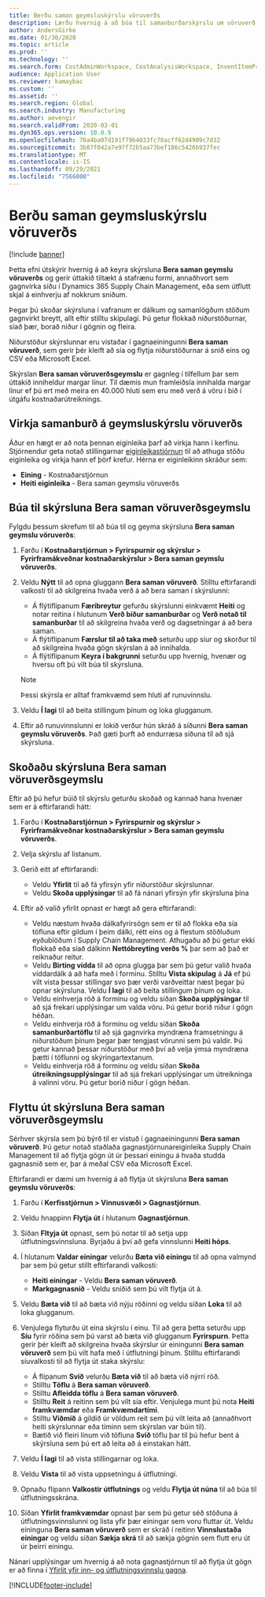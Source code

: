 ```yaml
---
title: Berðu saman geymsluskýrslu vöruverðs
description: Lærðu hvernig á að búa til samanburðarskýrslu um vöruverð og fletta síðan og/eða flytja út niðurstöðuna.
author: AndersGirke
ms.date: 01/30/2020
ms.topic: article
ms.prod: ''
ms.technology: ''
ms.search.form: CostAdminWorkspace, CostAnalysisWorkspace, InventItemPriceCompareStorage, InventItemPriceCompareStorageDetailsChart, InventItemPriceCompareStorageDetails
audience: Application User
ms.reviewer: kamaybac
ms.custom: ''
ms.assetid: ''
ms.search.region: Global
ms.search.industry: Manufacturing
ms.author: aevengir
ms.search.validFrom: 2020-03-01
ms.dyn365.ops.version: 10.0.9
ms.openlocfilehash: 76a4ba07d191f79b4033fc78acff62d4909c7d32
ms.sourcegitcommit: 3b87f042a7e97f72b5aa73bef186c5426b937fec
ms.translationtype: MT
ms.contentlocale: is-IS
ms.lasthandoff: 09/29/2021
ms.locfileid: "7566000"
---
```

# <a name="compare-item-prices-storage-report"></a>Berðu saman geymsluskýrslu vöruverðs

[!include [banner](../includes/banner.md)]

Þetta efni útskýrir hvernig á að keyra skýrsluna **Bera saman geymslu vöruverðs** og gerir úttakið tiltækt á stafrænu formi, annaðhvort sem gagnvirka síðu í Dynamics 365 Supply Chain Management, eða sem útflutt skjal á einhverju af nokkrum sniðum.

Þegar þú skoðar skýrsluna í vafranum er dálkum og samanlögðum stöðum gagnvirkt breytt, allt eftir stilltu skipulagi. Þú getur flokkað niðurstöðurnar, síað þær, borað niður í gögnin og fleira.

Niðurstöður skýrslunnar eru vistaðar í gagnaeiningunni **Bera saman vöruverð**, sem gerir þér kleift að sía og flytja niðurstöðurnar á snið eins og CSV eða Microsoft Excel.

Skýrslan **Bera saman vöruverðsgeymslu** er gagnleg í tilfellum þar sem úttakið inniheldur margar línur. Til dæmis mun framleiðsla innihalda margar línur ef þú ert með meira en 40.000 hluti sem eru með verð á vöru í bið í útgáfu kostnaðarútreiknings.

## <a name="enable-compare-item-prices-storage"></a>Virkja samanburð á geymsluskýrslu vöruverðs

Áður en hægt er að nota þennan eiginleika þarf að virkja hann í kerfinu. Stjórnendur geta notað stillingarnar [eiginleikastjórnun](../../fin-ops-core/fin-ops/get-started/feature-management/feature-management-overview.md) til að athuga stöðu eiginleika og virkja hann ef þörf krefur. Hérna er eiginleikinn skráður sem:

- **Eining** - Kostnaðarstjórnun
- **Heiti eiginleika** - Bera saman geymslu vöruverðs

## <a name="generate-a-compare-item-prices-storage-report"></a>Búa til skýrsluna Bera saman vöruverðsgeymslu

Fylgdu þessum skrefum til að búa til og geyma skýrsluna **Bera saman geymslu vöruverðs**:

1. Farðu í **Kostnaðarstjórnun > Fyrirspurnir og skýrslur > Fyrirframákveðnar kostnaðarskýrslur > Bera saman geymslu vöruverðs**.

1. Veldu **Nýtt** til að opna gluggann **Bera saman vöruverð**. Stilltu eftirfarandi valkosti til að skilgreina hvaða verð á að bera saman í skýrslunni:

    - Á flýtiflipanum **Færibreytur** gefurðu skýrslunni einkvæmt **Heiti** og notar reitina í hlutunum **Verð bíður samanburðar** og **Verð notað til samanburðar** til að skilgreina hvaða verð og dagsetningar á að bera saman.
    - Á flýtiflipanum **Færslur til að taka með** seturðu upp síur og skorður til að skilgreina hvaða gögn skýrslan á að innihalda.
    - Á flýtiflipanum **Keyra í bakgrunni** seturðu upp hvernig, hvenær og hversu oft þú vilt búa til skýrsluna.
    > [!NOTE]
    > Þessi skýrsla er alltaf framkvæmd sem hluti af runuvinnslu.

1. Veldu **Í lagi** til að beita stillingum þínum og loka glugganum.

1. Eftir að runuvinnslunni er lokið verður hún skráð á síðunni **Bera saman geymslu vöruverðs**. Það gæti þurft að endurræsa síðuna til að sjá skýrsluna.

## <a name="explore-the-compare-item-prices-storage-report"></a>Skoðaðu skýrsluna Bera saman vöruverðsgeymslu

Eftir að þú hefur búið til skýrslu geturðu skoðað og kannað hana hvenær sem er á eftirfarandi hátt:

1. Farðu í **Kostnaðarstjórnun > Fyrirspurnir og skýrslur > Fyrirframákveðnar kostnaðarskýrslur > Bera saman geymslu vöruverðs**.

1. Velja skýrslu af listanum.

1. Gerið eitt af eftirfarandi:

    - Veldu **Yfirlit** til að fá yfirsýn yfir niðurstöður skýrslunnar.
    - Veldu **Skoða upplýsingar** til að fá nánari yfirsýn yfir skýrsluna þína

1. Eftir að valið yfirlit opnast er hægt að gera eftirfarandi:

    - Veldu næstum hvaða dálkafyrirsögn sem er til að flokka eða sía töfluna eftir gildum í þeim dálki, rétt eins og á flestum stöðluðum eyðublöðum í Supply Chain Management. Athugaðu að þú getur ekki flokkað eða síað dálkinn **Nettóbreyting verðs %** þar sem að það er reiknaður reitur.
    - Veldu **Birting vídda** til að opna glugga þar sem þú getur valið hvaða víddardálk á að hafa með í forminu. Stilltu **Vista skipulag** á **Já** ef þú vilt vista þessar stillingar svo þær verði varðveittar næst þegar þú opnar skýrsluna. Veldu **Í lagi** til að beita stillingum þínum og loka.
    - Veldu einhverja röð á forminu og veldu síðan **Skoða upplýsingar** til að sjá frekari upplýsingar um valda vöru. Þú getur borið niður í gögn héðan.
    - Veldu einhverja röð á forminu og veldu síðan **Skoða samanburðartöflu** til að sjá gagnvirka myndræna framsetningu á niðurstöðum þínum þegar þær tengjast vörunni sem þú valdir. Þú getur kannað þessar niðurstöður með því að velja ýmsa myndræna þætti í töflunni og skýringartextanum.
    - Veldu einhverja röð á forminu og veldu síðan **Skoða útreikningsupplýsingar** til að sjá frekari upplýsingar um útreikninga á valinni vöru. Þú getur borið niður í gögn héðan.

## <a name="export-the-compare-item-prices-storage-report"></a>Flyttu út skýrsluna Bera saman vöruverðsgeymslu

Sérhver skýrsla sem þú býrð til er vistuð í gagnaeiningunni **Bera saman vöruverð**. Þú getur notað staðlaða gagnastjórnunareiginleika Supply Chain Management til að flytja gögn út úr þessari einingu á hvaða studda gagnasnið sem er, þar á meðal CSV eða Microsoft Excel.

Eftirfarandi er dæmi um hvernig á að flytja út skýrsluna **Bera saman geymslu vöruverðs**:

1. Farðu í **Kerfisstjórnun > Vinnusvæði > Gagnastjórnun**.

1. Veldu hnappinn **Flytja út** í hlutanum **Gagnastjórnun**.

1. Síðan **Fltyja út** opnast, sem þú notar til að setja upp útflutningsvinnsluna. Byrjaðu á því að gefa vinnslunni **Heiti hóps**.

1. Í hlutanum **Valdar einingar** velurðu **Bæta við einingu** til að opna valmynd þar sem þú getur stillt eftirfarandi valkosti:

    - **Heiti einingar** - Veldu **Bera saman vöruverð**.
    - **Markgagnasnið** - Veldu sniðið sem þú vilt flytja út á.

1. Veldu **Bæta við** til að bæta við nýju röðinni og veldu síðan **Loka** til að loka glugganum.

1. Venjulega flyturðu út eina skýrslu í einu. Til að gera þetta seturðu upp **Síu** fyrir röðina sem þú varst að bæta við glugganum **Fyrirspurn**. Þetta gerir þér kleift að skilgreina hvaða skýrslur úr einingunni **Bera saman vöruverð** sem þú vilt hafa með í útflutningi þínum. Stilltu eftirfarandi síuvalkosti til að flytja út staka skýrslu:

    - Á flipanum **Svið** velurðu **Bæta við** til að bæta við nýrri röð.
    - Stilltu **Töflu** á **Bera saman vöruverð**.
    - Stilltu **Afleidda töflu** á **Bera saman vöruverð**.
    - Stilltu **Reit** á reitinn sem þú vilt sía eftir. Venjulega munt þú nota **Heiti framkvæmdar** eða **Framkvæmdartími**.
    - Stilltu **Viðmið** á gildið úr völdum reit sem þú vilt leita að (annaðhvort heiti skýrslunnar eða tíminn sem skýrslan var búin til).
    - Bætið við fleiri línum við töfluna **Svið** töflu þar til þú hefur bent á skýrsluna sem þú ert að leita að á einstakan hátt.

1. Veldu **Í lagi** til að vista stillingarnar og loka.

1. Veldu **Vista** til að vista uppsetningu á útflutningi.

1. Opnaðu flipann **Valkostir útflutnings** og veldu **Flytja út núna** til að búa til útflutningsskrána.

1. Síðan **Yfirlit framkvæmdar** opnast þar sem þú getur séð stöðuna á útflutningsvinnslunni og lista yfir þær einingar sem voru fluttar út. Veldu eininguna **Bera saman vöruverð** sem er skráð í reitinn **Vinnslustaða einingar** og veldu síðan **Sækja skrá** til að sækja gögnin sem flutt eru út úr þeirri einingu.

Nánari upplýsingar um hvernig á að nota gagnastjórnun til að flytja út gögn er að finna í [Yfirlit yfir inn- og útflutningsvinnslu gagna](../../fin-ops-core/dev-itpro/data-entities/data-import-export-job.md).


[!INCLUDE[footer-include](../../includes/footer-banner.md)]
